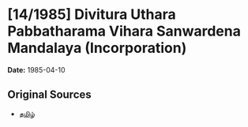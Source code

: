 # [14/1985] Divitura Uthara Pabbatharama Vihara Sanwardena Mandalaya (Incorporation)

**Date:** 1985-04-10

## Original Sources

- [தமிழ்](https://documents.gov.lk/view/acts/1985/4/14-1985_T.pdf)
